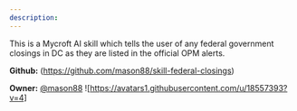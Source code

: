 ```yaml
---
description: 
---
```

This is a Mycroft AI skill which tells the user of any federal government closings in DC as they are listed in the official OPM alerts.

**Github:** (https://github.com/mason88/skill-federal-closings)

**Owner:** [@mason88](https://github.com/mason88) ![https://avatars1.githubusercontent.com/u/18557393?v=4]

